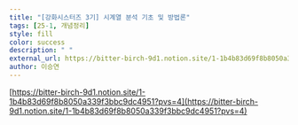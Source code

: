 ```yaml
---
title: "[강화시스터즈 3기] 시계열 분석 기초 및 방법론"
tags: [25-1, 개념정리]
style: fill  
color: success
description: " "
external_url: https://bitter-birch-9d1.notion.site/1-1b4b83d69f8b8050a339f3bbc9dc4951?pvs=4
author: 이승연
---
```


[https://bitter-birch-9d1.notion.site/1-1b4b83d69f8b8050a339f3bbc9dc4951?pvs=4](https://bitter-birch-9d1.notion.site/1-1b4b83d69f8b8050a339f3bbc9dc4951?pvs=4)